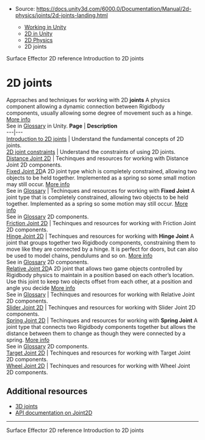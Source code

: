 * Source: https://docs.unity3d.com/6000.0/Documentation/Manual/2d-physics/joints/2d-joints-landing.html

  * [Working in Unity](https://docs.unity3d.com/6000.0/Documentation/Manual/working-in-unity.html)
  * [2D in Unity](https://docs.unity3d.com/6000.0/Documentation/Manual/Unity2D.html)
  * [2D Physics](https://docs.unity3d.com/6000.0/Documentation/Manual/2d-physics/2d-physics.html)
  * 2D joints


[](https://docs.unity3d.com/6000.0/Documentation/Manual/2d-physics/effectors/surface-effector-2d-reference.html)
Surface Effector 2D reference
[](https://docs.unity3d.com/6000.0/Documentation/Manual/2d-physics/joints/introduction-to-2d-joints.html)
Introduction to 2D joints
# 2D joints
Approaches and techniques for working with 2D **joints** A physics component allowing a dynamic connection between Rigidbody components, usually allowing some degree of movement such as a hinge. [More info](https://docs.unity3d.com/6000.0/Documentation/Manual/Joints.html)  
See in [Glossary](https://docs.unity3d.com/6000.0/Documentation/Manual/Glossary.html#joint) in Unity.
**Page** | **Description**  
---|---  
[Introduction to 2D joints](https://docs.unity3d.com/6000.0/Documentation/Manual/2d-physics/joints/introduction-to-2d-joints.html) | Understand the fundamental concepts of 2D joints.  
[2D joint constraints](https://docs.unity3d.com/6000.0/Documentation/Manual/2d-physics/joints/2d-joint-constraints.html) | Understand the constraints of using 2D joints.  
[Distance Joint 2D](https://docs.unity3d.com/6000.0/Documentation/Manual/2d-physics/joints/distance-joint-2d-landing.html) | Techinques and resources for working with Distance Joint 2D components.  
[Fixed Joint 2D](https://docs.unity3d.com/6000.0/Documentation/Manual/2d-physics/joints/fixed-joint-2d-landing.html)A 2D joint type which is completely constrained, allowing two objects to be held together. Implemented as a spring so some small motion may still occur. [More info](https://docs.unity3d.com/6000.0/Documentation/Manual/2d-physics/joints/fixed-joint-2d-reference.html)  
See in [Glossary](https://docs.unity3d.com/6000.0/Documentation/Manual/Glossary.html#FixedJoint2D) | Techinques and resources for working with **Fixed Joint** A joint type that is completely constrained, allowing two objects to be held together. Implemented as a spring so some motion may still occur. [More info](https://docs.unity3d.com/6000.0/Documentation/Manual/class-FixedJoint.html)  
See in [Glossary](https://docs.unity3d.com/6000.0/Documentation/Manual/Glossary.html#FixedJoint) 2D components.  
[Friction Joint 2D](https://docs.unity3d.com/6000.0/Documentation/Manual/2d-physics/joints/friction-joint-2d-landing.html) | Techinques and resources for working with Friction Joint 2D components.  
[Hinge Joint 2D](https://docs.unity3d.com/6000.0/Documentation/Manual/2d-physics/joints/hinge-joint-2d-landing.html) | Techinques and resources for working with **Hinge Joint** A joint that groups together two Rigidbody components, constraining them to move like they are connected by a hinge. It is perfect for doors, but can also be used to model chains, pendulums and so on. [More info](https://docs.unity3d.com/6000.0/Documentation/Manual/class-HingeJoint.html)  
See in [Glossary](https://docs.unity3d.com/6000.0/Documentation/Manual/Glossary.html#HingeJoint) 2D components.  
[Relative Joint 2D](https://docs.unity3d.com/6000.0/Documentation/Manual/2d-physics/joints/relative-joint-2d-landing.html)A 2D joint that allows two game objects controlled by Rigidbody physics to maintain in a position based on each other’s location. Use this joint to keep two objects offset from each other, at a position and angle you decide [More info](https://docs.unity3d.com/6000.0/Documentation/Manual/2d-physics/joints/relative-joint-2d-reference.html)  
See in [Glossary](https://docs.unity3d.com/6000.0/Documentation/Manual/Glossary.html#RelativeJoint2D) | Techinques and resources for working with Relative Joint 2D components.  
[Slider Joint 2D](https://docs.unity3d.com/6000.0/Documentation/Manual/2d-physics/joints/slider-joint-2d-landing.html) | Techinques and resources for working with Slider Joint 2D components.  
[Spring Joint 2D](https://docs.unity3d.com/6000.0/Documentation/Manual/2d-physics/joints/spring-joint-2d-landing.html) | Techinques and resources for working with **Spring Joint** A joint type that connects two Rigidbody components together but allows the distance between them to change as though they were connected by a spring. [More info](https://docs.unity3d.com/6000.0/Documentation/Manual/class-SpringJoint.html)  
See in [Glossary](https://docs.unity3d.com/6000.0/Documentation/Manual/Glossary.html#SpringJoint) 2D components.  
[Target Joint 2D](https://docs.unity3d.com/6000.0/Documentation/Manual/2d-physics/joints/target-joint-2d-landing.html) | Techinques and resources for working with Target Joint 2D components.  
[Wheel Joint 2D](https://docs.unity3d.com/6000.0/Documentation/Manual/2d-physics/joints/wheel-joint-2d-landing.html) | Techinques and resources for working with Wheel Joint 2D components.  
## Additional resources
  * [3D joints](https://docs.unity3d.com/6000.0/Documentation/Manual/joints-section.html)
  * [API documentation on Joint2D](https://docs.unity3d.com/6000.0/Documentation/ScriptReference/Joint2D.html)


* * *
[](https://docs.unity3d.com/6000.0/Documentation/Manual/2d-physics/effectors/surface-effector-2d-reference.html)
Surface Effector 2D reference
[](https://docs.unity3d.com/6000.0/Documentation/Manual/2d-physics/joints/introduction-to-2d-joints.html)
Introduction to 2D joints
